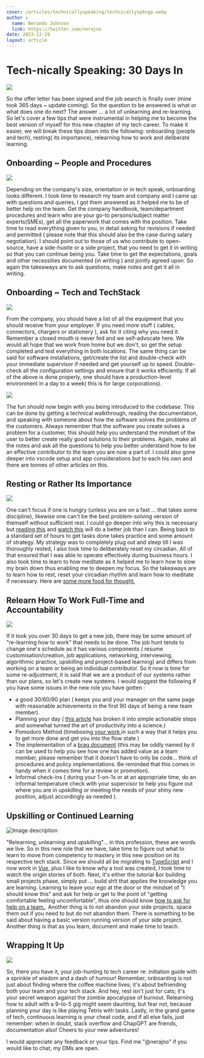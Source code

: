 ```yaml
---
cover: /articles/technicallyspeaking/technicallyspkngp.webp
author :
  name: Nerando Johnson
  link: https://twitter.com/nerajno
date: 2023-12-29
layout: article
---
```


# Tech-nically Speaking: 30 Days In

![](https://media.giphy.com/media/27ui0ttUYgtZ29byfY/giphy.gif)

So the offer letter has been signed and the job search is finally over (mine took 365 days ~ update coming). So the question to be answered is what or what does one do next? The answer ... a lot of unlearning and re-learning. So let's cover a few tips that were instrumental in helping me to become the best version of myself for this new chapter of my tech career. To make it easier, we will break these tips down into the following: onboarding (people and tech), resting( its importance), relearning how to work and deliberate learning.

## Onboarding ~ People and Procedures

![](https://media.giphy.com/media/4xWGyVKoXqg2eVCiq9/giphy.gif)

Depending on the company's size, orientation or in tech speak, onboarding looks different. I took time to research my team and company and I came up with questions and queries, I got them answered as it helped me to be of better help on the team. Get the company handbook, team/department procedures and learn who are your go-to persons/subject matter experts(SMEs), get all the paperwork that comes with the position.  Take time to read everything given to you, in detail asking for revisions if needed and permitted ( please note that this should also be the case during salary negotiation). I should point out to those of us who contribute to open-source, have a side-hustle or a side project, that you need to get it in writing so that you can continue being you. Take time to get the expectations, goals and other necessities documented (in writing ) and jointly agreed upon. So again the takeaways are to ask questions, make notes and get it all in writing.

## Onboarding ~ Tech and TechStack

![](https://media1.tenor.com/m/gfpuxIwUd8UAAAAC/the-doctor-leo-fitz.gif)

From the company, you should have a list of all the equipment that you should receive from your employer. If you need more stuff ( cables, connectors, chargers or stationery ), ask for it citing why you need it. Remember a closed mouth is never fed and we self-advocate here. We would all hope that we work from home but we don't, so get the setup completed and test everything in both locations. The same thing can be said for software installations, get/create the list and double-check with your immediate supervisor if needed and get yourself up to speed. Double-check all the configuration settings and ensure that it works efficiently. If all of the above is done properly,  one should have a production-level environment in a day to a week( this is for large corporations).

![](https://media.giphy.com/media/26wkP6n7c8fQJbhVS/giphy.gif)

The fun should now begin with you being introduced to the
 codebase. This can be done by getting a technical walkthrough, reading the documentation, and speaking with someone about how the software solves the problems of the customers. Always remember that the software you create solves a problem for a customer, this should help you understand the mindset of the user to better create really good solutions to their problems. Again, make all the notes and ask all the questions to help you better understand how to be an effective contributor to the team you are now a part of. I could also gone deeper into vscode setup and app considerations but to each his own and there are tonnes of other articles on this.

## Resting or Rather Its Importance

![](https://media.giphy.com/media/KD8Ldwzx90X9hi9QHW/giphy.gif)

One can't focus if one is hungry (unless you are on a fast ... that takes some discipline), likewise one can't be the best problem-solving version of themself without sufficient rest. I could go deeper into why this is necessary but
 [reading this](https://dev.to/damcosset/want-to-be-a-better-developer-take-care-of-your-sleep-1def)  and [watch this](https://youtu.be/5MuIMqhT8DM?si=tlXhQe-nUf9yFGiN) will do a better job than I can. Being back to a standard set of hours to get tasks done takes practice and some amount of strategy. My strategy was to completely plug out and sleep till I was thoroughly rested, I also took time to deliberately reset my circadian. All of that ensured that I was able to operate effectively during business hours. I also took time to learn to how meditate as it helped me to learn how to slow my brain down thus enabling me to deepen my focus.
So the takeaways are to learn how to rest, reset your circadian rhythm and learn how to meditate if necessary. Here are [some more food for thought.](https://www.ted.com/search?q=sleep)

## Relearn How To Work Full-Time and Accountability

![](https://media.giphy.com/media/vWBiyFOLqtckVJrmFL/giphy.gif)

If it took you over 30 days to get a new job, there may be some amount of "re-learning how to work" that needs to be done. The job hunt tends to change one's schedule as it has various components ( resume customisation/creation, job applications, networking, interviewing, algorithmic practice, upskilling and project-based learning) and differs from working on a team or being an individual contributor. So it now is time for some re-adjustment, it is said that we are a product of our systems rather than our plans, so let's create new systems. I would suggest the following if you have some issues in the new role you have gotten :

-  a good 30/60/90 plan ( keeps you and your manager on the same page with reasonable achievements in the first 90 days of being a new team member).
- Planning your day ( [this article](https://dev.to/code_jedi/20-easy-ways-to-be-more-productive-as-a-developer-5f99) has broken it into simple actionable steps and somewhat turned the art of productivity into a science.)
- Pomodoro Method (timeboxing[ your work ](https://dev.to/thegeoffstevens/the-pomodoro-technique-and-other-methods-to-get-more-done-with-tools-to-help-p96) in such a way that it helps you to get more done and get you into the flow state )
- The implementation of a [brag document](https://dev.to/keracudmore/brag-documents-why-you-should-have-one-3ldn) (this may be oddly named by it can be used to help you see how one has added value as a team member, please remember that it doesn't have to only be code... think of procedures and policy implementations. Be reminded that this comes in handy when it comes time for a review or promotion).
- Informal check-ins ( during your 1-on-1s or at an appropriate time, do an informal temperature check with your supervisor to help you figure out where you are in upskilling or meeting the needs of your shiny new position, adjust accordingly as needed ).

## Upskilling or Continued Learning

![Image description](https://dev-to-uploads.s3.amazonaws.com/uploads/articles/us7niy4u06nj0xkyo65b.jpeg)

"Relearning, unlearning and upskilling"... in this profession, these are words we live. So in this new role that we have, take time to figure out what to learn to move from competency to mastery in this new position on its respective tech stack. Since we should all be migrating to [TypeScript](https://youtu.be/U6s2pdxebSo?si=paDyMlsmBX9Dhror) and I now work in [Vue](https://youtu.be/OrxmtDw4pVI?si=5vuEX8xFMrx71l6G), plus I like to know why a tool was created, I took time to watch the origin stories of both. Next, it's either the tutorial &or building small projects phase, simply put ... build sh!t that applies the knowledge you are learning. Learning to leave your ego at the door or the mindset of "I should know this" and ask for help or get to the point of "getting comfortable feeling uncomfortable", thus one should know [how to ask for help on a team.](https://youtu.be/YssP_qMAq0A?si=T5rMGoHk6_8bZ2kD). Another thing is to not abandon your side projects, space them out if you need to but do not abandon them. There is something to be said about having a basic version running version of your side project. Another thing is that as you learn, document and make time to teach.

## Wrapping It Up

![](https://media.giphy.com/media/dsKnRuALlWsZG/giphy.gif)

So, there you have it, your job-hunting to tech career re: initiation guide with a sprinkle of wisdom and a dash of humour! Remember, onboarding is not just about finding where the coffee machine lives; it's about befriending both your team and your tech stack. And hey, rest isn't just for cats; it's your secret weapon against the zombie apocalypse of burnout. Relearning how to adult with a 9-to-5 gig might seem daunting, but fear not, because planning your day is like playing Tetris with tasks. Lastly, in the grand game of tech, continuous learning is your cheat code, and if all else fails, just remember: when in doubt, stack overflow and ChapGPT are friends, documentation also! Cheers to your
 new adventures!

I would appreciate any feedback or your tips. Find me "@nerajno" if you would like to chat, my DMs are open.
